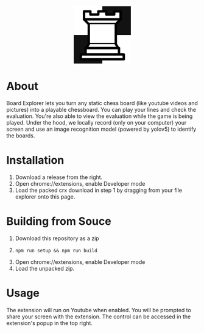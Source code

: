 <div align="center">
  <img src="https://raw.githubusercontent.com/ReedKrawiec/Board-Explorer/main/build/images/icons/icon150.png" />
</div>

# About

Board Explorer lets you turn any static chess board (like youtube videos and pictures) into a playable chessboard. You can play
your lines and check the evaluation. You're also able to view the evaluation while the game is being played. Under the hood, we locally record
(only on your computer) your screen and use an image recognition model (powered by yolov5) to identify the boards.

# Installation
1. Download a release from the right.
2. Open chrome://extensions, enable Developer mode
3. Load the packed crx download in step 1 by dragging from your file explorer onto this page.
# Building from Souce

1. Download this repository as a zip
2. ```
   npm run setup && npm run build
   ```
3. Open chrome://extensions, enable Developer mode
4. Load the unpacked zip.

# Usage

The extension will run on Youtube when enabled. You will be prompted to share your screen with the extension. The control can be accessed in the extension's popup in the top right.